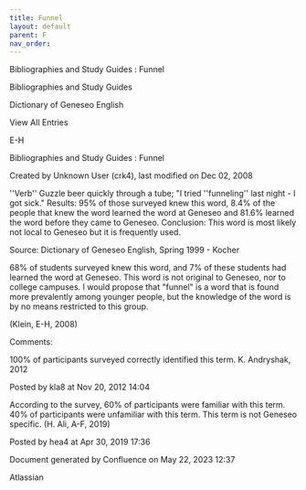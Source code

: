 ```yaml
---
title: Funnel
layout: default
parent: F
nav_order:
---
```


Bibliographies and Study Guides : Funnel

Bibliographies and Study Guides

Dictionary of Geneseo English

View All Entries

E-H

Bibliographies and Study Guides : Funnel

Created by  Unknown User (crk4), last modified on Dec 02, 2008

''Verb'' Guzzle beer quickly through a tube; &quot;I tried ''funneling'' last night - I got sick.&quot; Results: 95% of those surveyed knew this word, 8.4% of the people that knew the word learned the word at Geneseo and 81.6% learned the word before they came to Geneseo. Conclusion: This word is most likely not local to Geneseo but it is frequently used. 

Source: Dictionary of Geneseo English, Spring 1999 - Kocher

68% of students surveyed knew this word, and 7% of these students had learned the word at Geneseo. This word is not original to Geneseo, nor to college campuses. I would propose that &quot;funnel&quot; is a word that is found more prevalently among younger people, but the knowledge of the word is by no means restricted to this group.

(Klein, E-H, 2008)

Comments:

100% of participants surveyed correctly identified this term. K. Andryshak, 2012

Posted by kla8 at Nov 20, 2012 14:04

According to the survey, 60% of participants were familiar with this term. 40% of participants were unfamiliar with this term. This term is not Geneseo specific. (H. Ali, A-F, 2019)

Posted by hea4 at Apr 30, 2019 17:36

Document generated by Confluence on May 22, 2023 12:37

Atlassian
